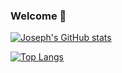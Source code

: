 ### Welcome 👋

<!--
**Mrrm2/Mrrm2** is a ✨ _special_ ✨ repository because its `README.md` (this file) appears on your GitHub profile.

Here are some ideas to get you started:

- 🔭 I’m currently working on ...
- 🌱 I’m currently learning ...
- 👯 I’m looking to collaborate on ...
- 🤔 I’m looking for help with ...
- 💬 Ask me about ...
- 📫 How to reach me: ...
- 😄 Pronouns: ...
- ⚡ Fun fact: ...
-->


[![Joseph's GitHub stats](https://readme-stats-theta-seven.vercel.app/api?username=mrrm2&show_icons=true&include_all_commits=true&count_private=true&include_orgs=true&role=OWNER,ORGANIZATION_MEMBER,COLLABORATOR)](https://github.com/anuraghazra/github-readme-stats)

[![Top Langs](https://readme-stats-theta-seven.vercel.app/api/top-langs/?username=mrrm2&show_icons=true&theme=dark&exclude_repo=1800_202230_DTC04,Trade_Journal,readme-stats&include_orgs=true&role=OWNER,ORGANIZATION_MEMBER,COLLABORATOR)](https://github.com/anuraghazra/github-readme-stats)
